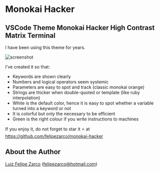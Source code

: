 # Monokai Hacker

## VSCode Theme Monokai Hacker High Contrast Matrix Terminal

I have been using this theme for years.  

![screenshot](https://user-images.githubusercontent.com/11004919/212457576-5ef8d9db-2918-400e-900e-f49a829a06c5.png)

I've created it so that:

- Keywords are shown clearly
- Numbers and logical operators seem systemic
- Parameters are easy to spot and track (classic monokai orange)
- Strings are thicker when double-quoted or template (like ruby interpolation)
- White is the default color, hence it is easy to spot whether a variable turned into a keyword or not
- It is colorful but only the necessary to be efficient
- Green is the right colour if you write instructions to machines

If you enjoy it, do not forget to star it ⭐ at https://github.com/felipezarco/monokai-hacker

## About the Author

[Luiz Felipe Zarco](https://github.com/felipezarco) (felipezarco@hotmail.com)
